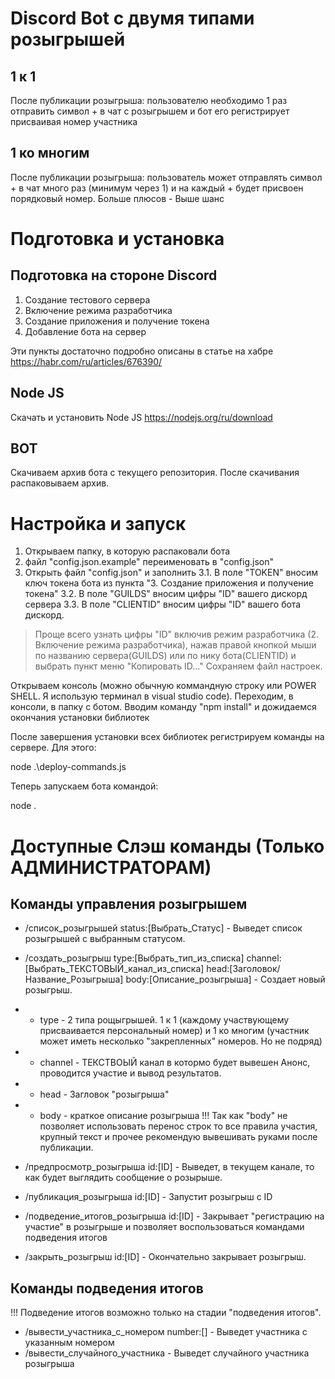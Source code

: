 # Discord Bot с двумя типами розыгрышей

## 1 к 1
После публикации розыгрыша: пользователю необходимо 1 раз отправить символ + в чат с розыгрышем и бот его регистрирует присваивая номер участника

## 1 ко многим
После публикации розыгрыша: пользователь может отправлять символ + в чат много раз (минимум через 1) и на каждый + будет присвоeн порядковый номер. 
Больше плюсов - Выше шанс

# Подготовка и установка
## Подготовка на стороне Discord

1. Создание тестового сервера
2. Включение режима разработчика
3. Создание приложения и получение токена
4. Добавление бота на сервер

Эти пункты достаточно подробно описаны в статье на хабре https://habr.com/ru/articles/676390/

## Node JS
Скачать и установить Node JS
https://nodejs.org/ru/download

## BOT
Скачиваем архив бота с текущего репозитория.
После скачивания распаковываем архив.

# Настройка и запуск
1. Открываем папку, в которую распаковали бота
2. файл "config.json.example" переименовать в "config.json"
3. Открыть файл "config.json" и заполнить
3.1. В поле "TOKEN" вносим ключ токена бота из пункта "3. Создание приложения и получение токена"
3.2. В поле "GUILDS" вносим цифры "ID" вашего дискорд сервера
3.3. В поле "CLIENTID" вносим цифры "ID" вашего бота дискорд. 
> Проще всего узнать цифры "ID" включив режим разработчика (2. Включение режима разработчика), 
> нажав правой кнопкой мыши по названию сервера(GUILDS) или по нику бота(CLIENTID) и выбрать
> пункт меню "Копировать ID..."
Сохраняем файл настроек.

Открываем консоль (можно обычную коммандную строку или POWER SHELL. Я использую терминал в visual studio code).
Переходим, в консоли, в папку с ботом.
Вводим команду "npm install" и дожидаемся окончания установки библиотек

После завершения установки всех библиотек регистрируем команды на сервере. Для этого:

node .\deploy-commands.js

Теперь запускаем бота командой:

node .

# Доступные Слэш команды (Только АДМИНИСТРАТОРАМ)
## Команды управления розыгрышем
- /список_розыгрышей status:[Выбрать_Статус] - Выведет список розыгрышей с выбранным статусом.
- /создать_розыгрыш type:[Выбрать_тип_из_списка] channel:[Выбрать_ТЕКСТОВЫЙ_канал_из_списка] head:[Заголовок/Название_Розыгрыша] body:[Описание_розыгрыша] - Создает новый розыгрыш.
- - type - 2 типа рощыгрышей. 1 к 1 (каждому участвующему присваивается персональный номер) и 1 ко многим (участник может иметь несколько "закрепленных" номеров. Но не подряд)
- - channel - ТЕКСТВОЫЙ канал в котормо будет вывешен Анонс, проводится участие и вывод результатов.
- - head - Загловок "розыгрыша"
- - body - краткое описание розыгрыша
!!! Так как "body" не позволяет использовать перенос строк то все правила участия, крупный текст и прочее рекомендую вывешивать руками после публикации.

- /предпросмотр_розыгрыша id:[ID] - Выведет, в текущем канале, то как будет выглядить сообщение о розырыше.
- /публикация_розыгрыша id:[ID] - Запустит розыгрыш с ID
- /подведение_итогов_розыгрыша id:[ID] - Закрывает "регистрацию на участие" в розыгрыше и позволяет воспользоваться командами подведения итогов
- /закрыть_розыгрыш id:[ID] - Окончательно закрывает розыгрыш.

## Команды подведения итогов
!!! Подведение итогов возможно только на стадии "подведения итогов".

- /вывести_участника_с_номером number:[] - Выведет участника с указанным номером
- /вывести_случайного_участника - Выведет случайного участника розыгрыша